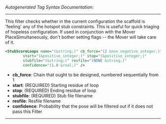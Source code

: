 <!-- THIS IS AN AUTOGENERATED FILE: Don't edit it directly, instead change the schema definition in the code itself. -->

_Autogenerated Tag Syntax Documentation:_

---
This filter checks whether in the current configuration the scaffold is 'feeling' any of the hotspot stub constraints. This is useful for quick triaging of hopeless configuration. If used in conjunction with the Mover PlaceSimultaneously, don't bother setting flags -- the Mover will take care of it.

```xml
<StubScoreLoops name="(&string;)" cb_force="(2 &non_negative_integer;)"
        start="(&positive_integer;)" stop="(&positive_integer;)"
        stubfile="(&string;)" resfile="(NONE &string;)"
        confidence="(1.0 &real;)" />
```

-   **cb_force**: Chain that ought to be designed, numbered sequentially from 1
-   **start**: (REQUIRED) Starting residue of loop
-   **stop**: (REQUIRED) Ending residue of loop
-   **stubfile**: (REQUIRED) Stub file filename
-   **resfile**: Resfile filename
-   **confidence**: Probability that the pose will be filtered out if it does not pass this Filter

---
